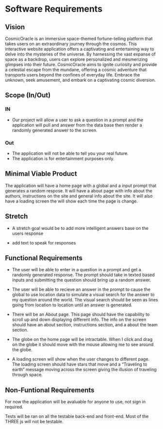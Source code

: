 # Software Requirements


## Vision

CosmicOracle is an immersive space-themed fortune-telling platform that takes users on an extraordinary journey through the cosmos. This interactive website application offers a captivating and entertaining way to delve into the mysteries of the universe. By harnessing the vast expanse of space as a backdrop, users can explore personalized and mesmerizing glimpses into their future. CosmicOracle aims to ignite curiosity and provide a celestial escape from the mundane, offering a cosmic adventure that transports users beyond the confines of everyday life. Embrace the unknown, seek amusement, and embark on a captivating cosmic diversion.


## Scope (In/Out)

### IN

- Our project will allow a user to ask a question in a prompt and the application will pull and answer from the data base then render a randomly generated answer to the screen.

### Out

- The application will not be able to tell you your real future.
- The application is for entertainment purposes only.


## Minimal Viable Product

The application will have a home page with a global and a input prompt that generates a random respose. It will have a about page with info about the authors, instructions on the site and general info about the site. It will also have a loading screen the will show each time the page is change.

## Stretch

- A stretch goal would be to add more intelligent answers base on the users response

- add text to speak for responses


## Functional Requirements

- The user will be able to enter in a question in a prompt and get a randomly generated response. The prompt should take in texted based inputs and submitting the question should bring up a random answer.

- The user will be able to recieve an answer in the prompt to cause the global to use location data to simulate a visual search for the answer to my question around the world. The visual search should be seen as lines going from location to location until an answer is generated.

- There will be an About page. This page should have the capability to scroll up and down displaying different info. The info on the screen should have an about section, instructions section, and a about the team section.

- The globe on the home page will be intractable. When I click and drag on the globe it should move with the mouse allowing me to see around the globe.

- A loading screen will show
when the user changes to different page. The
loading screen should have stars that move
and a “Traveling to earth” message moving across the screen
giving the illusion of traveling through space.

## Non-Funtional Requirements

For now the application will be avaluable for anyone to use, not sign in required.

Tests will be ran on all the testable back-end and front-end.
Most of the THREE js will not be testable.
